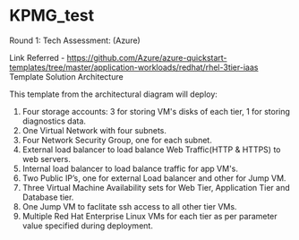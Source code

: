 # KPMG_test
Round 1: Tech Assessment: (Azure)

Link Referred - https://github.com/Azure/azure-quickstart-templates/tree/master/application-workloads/redhat/rhel-3tier-iaas 
Template Solution Architecture

This template from the architectural diagram will deploy:
1. Four storage accounts: 3 for storing VM's disks of each tier, 1 for storing diagnostics data.
2. One Virtual Network with four subnets.
3. Four Network Security Group, one for each subnet.
4. External load balancer to load balance Web Traffic(HTTP & HTTPS) to web servers.
5. Internal load balancer to load balance traffic for app VM's.
6. Two Public IP’s, one for external Load balancer and other for Jump VM.
7. Three Virtual Machine Availability sets for Web Tier, Application Tier and Database tier.
8. One Jump VM to faclitate ssh access to all other tier VMs.
9. Multiple Red Hat Enterprise Linux VMs for each tier as per parameter value specified during deployment.
